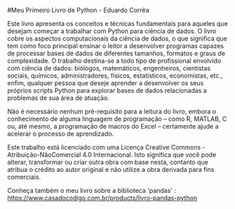 #Meu Primeiro Livro de Python - Eduardo Corrêa

Este livro apresenta os conceitos e técnicas fundamentais para aqueles que desejam começar
a trabalhar com Python para ciência de dados. O livro cobre os aspectos computacionais da ciência
de dados, o que significa que tem como foco principal ensinar o leitor a desenvolver programas
capazes de processar bases de dados de diferentes tamanhos, formatos e graus de complexidade. O
trabalho destina-se a todo tipo de profissional envolvido com ciência de dados: biólogos,
matemáticos, engenheiros, cientistas sociais, químicos, administradores, físicos, estatísticos,
economistas, etc., enfim, qualquer pessoa que deseje aprender a desenvolver os seus próprios scripts
Python para explorar bases de dados relacionadas a problemas de sua área de atuação. 

Não é necessário nenhum pré-requisito para a leitura do livro, embora o conhecimento de
alguma linguagem de programação – como R, MATLAB, C ou, até mesmo, a programação de
macros do Excel – certamente ajude a acelerar o processo de aprendizado.

Este trabalho está licenciado com uma Licença Creative Commons - Atribuição-NãoComercial 4.0
Internacional. Isto significa que você pode alterar, transformar ou criar outra obra com base nesta,
contanto que atribua o crédito ao autor original e não utilize a obra derivada para fins comerciais.

Conheça também o meu livro sobre a biblioteca 'pandas'
: https://www.casadocodigo.com.br/products/livro-pandas-python
